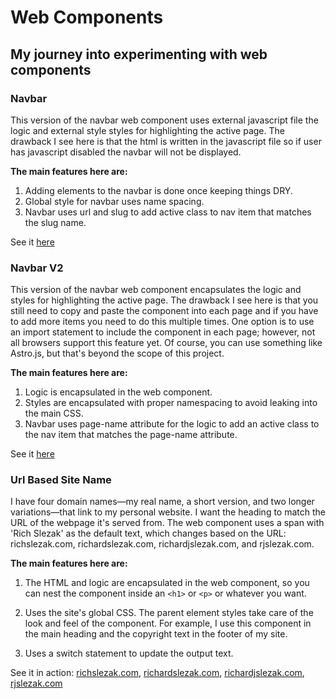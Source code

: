 # Web Components

## My journey into experimenting with web components

### Navbar

This version of the navbar web component uses external javascript file the logic and external style styles for highlighting the active page. The drawback I see here is that the html is written in the javascript file so if user has javascript disabled the navbar will not be displayed.

**The main features here are:**

1. Adding elements to the navbar is done once keeping things DRY.
2. Global style for navbar uses name spacing.
3. Navbar uses url and slug to add active class to nav item that matches the slug name.

See it [here](https://web-components-navbar.netlify.app/)

### Navbar V2

This version of the navbar web component encapsulates the logic and styles for highlighting the active page. The drawback I see here is that you still need to copy and paste the component into each page and if you have to add more items you need to do this multiple times. One option is to use an import statement to include the component in each page; however, not all browsers support this feature yet. Of course, you can use something like Astro.js, but that's beyond the scope of this project.

**The main features here are:**

1. Logic is encapsulated in the web component.
2. Styles are encapsulated with proper namespacing to avoid leaking into the main CSS.
3. Navbar uses page-name attribute for the logic to add an active class to the nav item that matches the page-name attribute.

See it [here](https://web-components-navbar-v2.netlify.app/)

### Url Based Site Name

I have four domain names—my real name, a short version, and two longer variations—that link to my personal website. I want the heading to match the URL of the webpage it's served from. The web component uses a span with 'Rich Slezak' as the default text, which changes based on the URL: richslezak.com, richardslezak.com, richardjslezak.com, and rjslezak.com.

**The main features here are:**

1. The HTML and logic are encapsulated in the web component, so you can nest the component inside an `<h1>` or `<p>` or whatever you want.

2. Uses the site's global CSS. The parent element styles take care of the look and feel of the component. For example, I use this component in the main heading and the copyright text in the footer of my site.

3. Uses a switch statement to update the output text.

See it in action: [richslezak.com](https://richslezak.com/), [richardslezak.com](https://richardslezak.com/), [richardjslezak.com](https://richardjslezak.com/), [rjslezak.com](https://rjslezak.com/)
